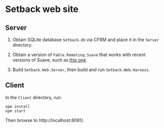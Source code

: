 # Setback web site

## Server

1. Obtain SQLite database `Setback.db` via CFRM and place it in the `Server` directory.

2. Obtain a version of `Fable.Remoting.Suave` that works with recent versions of Suave, such as [this one](https://github.com/brianberns/Fable.Remoting.Suave).

3. Build `Setback.Web.Server`, then build and run `Setback.Web.Harness`.


## Client

In the `Client` directory, run:

    npm install
    npm start

Then browse to http://localhost:8081/.
